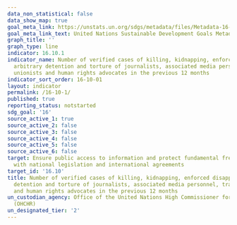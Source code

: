 ```yaml
---
data_non_statistical: false
data_show_map: true
goal_meta_link: https://unstats.un.org/sdgs/metadata/files/Metadata-16-10-01.pdf
goal_meta_link_text: United Nations Sustainable Development Goals Metadata (pdf 1361kB)
graph_title: ''
graph_type: line
indicator: 16.10.1
indicator_name: Number of verified cases of killing, kidnapping, enforced disappearance,
  arbitrary detention and torture of journalists, associated media personnel, trade
  unionists and human rights advocates in the previous 12 months
indicator_sort_order: 16-10-01
layout: indicator
permalink: /16-10-1/
published: true
reporting_status: notstarted
sdg_goal: '16'
source_active_1: true
source_active_2: false
source_active_3: false
source_active_4: false
source_active_5: false
source_active_6: false
target: Ensure public access to information and protect fundamental freedoms, in accordance
  with national legislation and international agreements
target_id: '16.10'
title: Number of verified cases of killing, kidnapping, enforced disappearance, arbitrary
  detention and torture of journalists, associated media personnel, trade unionists
  and human rights advocates in the previous 12 months
un_custodian_agency: Office of the United Nations High Commissioner for Human Rights
  (OHCHR)
un_designated_tier: '2'
---
```

